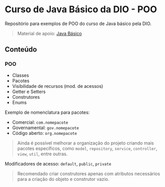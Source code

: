 # Curso de Java Básico da DIO - POO

Repositório para exemplos de POO do curso de Java básico pela DIO.

>Material de apoio: [Java Básico](https://glysns.gitbook.io/java-basico)

## Conteúdo

### POO

* Classes
* Pacotes
* Visibilidade de recursos (mod. de acessos)
* Getter e Setters
* Construtores
* Enums

Exemplo de nomenclatura para pacotes:

* Comercial: `com.nomepacote`
* Governamental: `gov.nomepacote`
* Código aberto: `org.nomepacote`

> Ainda é possível melhorar a organização do projeto criando mais pacotes específicos, como `model`, `repository`, `service`, `controller`, `view`, `util`, entre outras.

Modificadores de acesso: `default`, `public`, `private`

>Recomendado criar construtores apenas com atributos necessários para a criação do objeto e construtor vazio.